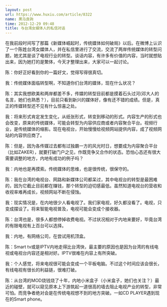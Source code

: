 ```yaml
---
layout: post
url: https://www.huxiu.com/article/8322
name: 黑马良驹
time: 2012-12-29 09:48
title: 与台湾女媒体人的私信对话
---
```

在我前段时间写了那篇《新媒体崛起时，传统媒体如何破局》以后。在微博上认识了一个陈姓台湾女媒体人，并在私信里进行了交流，交流了两岸传统媒体的转型问题，她尤其是谈了电视行业的转型。谈话内容，有许多有价值的内容，当时就想贴出来，因为她打的是繁体，今天才整理出来，大家可以一起讨论。

陈：你好正好看到你的一篇好文，觉得写得很真切。

我：传统媒体面临转型啊，不知道你们台湾的媒体，现在什么状况？

陈：其实我想欧美和两岸都差不多，传媒的转型目前都是摸着石头过河(邓大人的名言，她们也熟悉？），目前只看到新兴的媒体好，像有还不错的成绩。但是，真正的传媒转型还不见有什么惊喜之处。

我：将来形式肯定发生变化，从纸张形式，转变到移动的形式。内容生产的形式也会改变，原来的传统媒体，可能会转型为内容供应商或者内容聚合平台。视频行业，是传统媒体的缩影。现在电视台，开始慢慢给视频网站提供内容，成了视频网站的内容供应商了。

陈：但是，因为各传媒过去都有过独霸一方的风光时日，想要成为内容聚合平台（比如ZAKER），就要打破门户之见，作既竞争又合作的状态。恐怕心态还有很大需要调整的地方，内地有成功的例子吗？

我：内地也是再摸索。传统媒体的思维，也是很传统，很保守的。

陈：我在台湾的电视台、网路和新媒体公司都呆过，其中电视台的转型是最困难的，因为它截止目前都在赚钱，那个转型的迫切感最低。虽然知道电视台的营收和收视率难再成长，视频网站不断在侵蚀。

我：现实情况是，在内地很少人看电视了。我们家电视，好久都没看了。电视，只变成摆设了。将来智能电视普及，电视可能会变成个接收器。

陈：台湾也是，很多人都想停掉收费电视。不过状况相对于内地来要好，毕竟台湾的有限电视有上百台可以选择。

我：内地，有网络公司，在尝试用机顶盒。

陈：Smart tv或是IPTV内地走得比台湾快，最主要的原因也是因为台湾的有线电视或电视台内容还是相对好。IPTV很难在内容上有所突破。

我：个人感觉，将来电视很可能会变成一个平板电脑。不过这个时间应该会很长，有线电视有很长的利益链，很难打破。

陈：从台湾的MOD烧钱烧了十年，内地小米盒子（小米盒子，她们也关注？）最近的碰壁，就可以窥见原本上下游筑起一道很高的墙去阻止电视产业的转型，非常可怕。而竞争者绝对会是在传统电视想不到的地方突破。一如CD PLAYER遇到现在的Smart phone。

